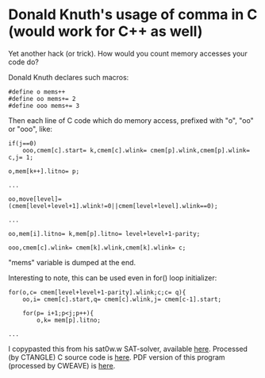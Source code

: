 # Donald Knuth's usage of comma in C (would work for C++ as well)

Yet another hack (or trick).
How would you count memory accesses your code do?

Donald Knuth declares such macros:

	#define o mems++
	#define oo mems+= 2
	#define ooo mems+= 3

Then each line of C code which do memory access, prefixed with "o", "oo" or "ooo", like:

	if(j==0)
		ooo,cmem[c].start= k,cmem[c].wlink= cmem[p].wlink,cmem[p].wlink= c,j= 1;

	o,mem[k++].litno= p;

	...

	oo,move[level]= (cmem[level+level+1].wlink!=0||cmem[level+level].wlink==0);

	...

	oo,mem[i].litno= k,mem[p].litno= level+level+1-parity;

	ooo,cmem[c].wlink= cmem[k].wlink,cmem[k].wlink= c;

"mems" variable is dumped at the end.

Interesting to note, this can be used even in for() loop initializer:

	for(o,c= cmem[level+level+1-parity].wlink;c;c= q){
		oo,i= cmem[c].start,q= cmem[c].wlink,j= cmem[c-1].start;

		for(p= i+1;p<j;p++){
			o,k= mem[p].litno;

	...

I copypasted this from his sat0w.w SAT-solver, available [here](https://www-cs-faculty.stanford.edu/~knuth/programs/sat0w.w).
Processed (by CTANGLE) C source code is [here](https://github.com/DennisYurichev/random_notes/blob/master/Knuth_comma_in_C/sat0w.c).
PDF version of this program (processed by CWEAVE) is [here](https://github.com/DennisYurichev/random_notes/blob/master/Knuth_comma_in_C/sat0w.pdf).

